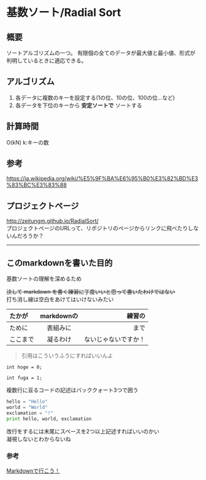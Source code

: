 # 基数ソート/Radial Sort
## 概要
ソートアルゴリズムの一つ。
有限個の全てのデータが最大値と最小値、形式が判明しているときに適応できる。

## アルゴリズム
1. 各データに複数のキーを設定する(1の位、10の位、100の位…など)
2. 各データを下位のキーから **安定ソートで** ソートする

## 計算時間
O(kN)
k:キーの数

## 参考
<https://ja.wikipedia.org/wiki/%E5%9F%BA%E6%95%B0%E3%82%BD%E3%83%BC%E3%83%88>

## プロジェクトページ
<http://zeitungm.github.io/RadialSort/>  
プロジェクトページのURLって、リポジトリのページからリンクに飛べたりしないんだろうか？

---
## このmarkdownを書いた目的
基数ソートの理解を深めるため

~~決して markdown を書く練習に丁度いいと思って書いたわけではない~~  
打ち消し線は空白をあけてはいけないみたい

| たかが | markdownの | 練習の |
|:---|:---:|---:|
| ために | 表組みに | まで |
| ここまで | 凝るわけ | ないじゃないですか！ |

> 引用はこういうふうにすればいいんよ

` int hoge = 0; `

` int fuga = 1; `

複数行に亘るコードの記述はバッククォート3つで囲う
```python
hello = "Hello"
world = "World"
exclamation = "!"
print hello, world, exclamation
```

改行をするには末尾にスペースを2つ以上記述すればいいのかい  
凝視しないとわからないね

### 参考
[Markdownで行こう！](https://gist.github.com/wate/7072365)
